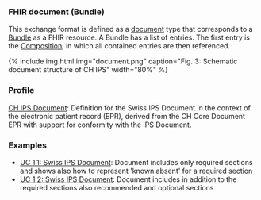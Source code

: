 ### FHIR document (Bundle)
This exchange format is defined as a [document](https://hl7.org/fhir/R4/documents.html) type that corresponds to a [Bundle](https://hl7.org/fhir/R4/bundle.html) as a FHIR resource. A Bundle has a list of entries. The first entry is the [Composition](https://hl7.org/fhir/R4/composition.html), in which all contained entries are then referenced.

{% include img.html img="document.png" caption="Fig. 3: Schematic document structure of CH IPS" width="80%" %}


### Profile
[CH IPS Document](StructureDefinition-ch-ips-document.html): Definition for the Swiss IPS Document in the context of the electronic patient record (EPR), derived from the CH Core Document EPR with support for conformity with the IPS Document.

### Examples
* [UC 1.1: Swiss IPS Document](Bundle-UC1-SwissIpsDocument1.html): Document includes only required sections and shows also how to represent 'known absent' for a required section
* [UC 1.2: Swiss IPS Document](Bundle-UC1-SwissIpsDocument2.html): Document includes in addition to the required sections also recommended and optional sections
